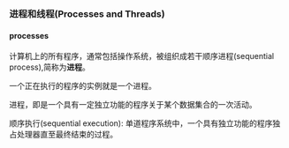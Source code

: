### 进程和线程(Processes and Threads)


#### processes


计算机上的所有程序，通常包括操作系统，被组织成若干顺序进程(sequential process),简称为**进程**。

一个正在执行的程序的实例就是一个进程。

进程，即是一个具有一定独立功能的程序关于某个数据集合的一次活动。

顺序执行(sequential execution): 单道程序系统中，一个具有独立功能的程序独占处理器直至最终结束的过程。
